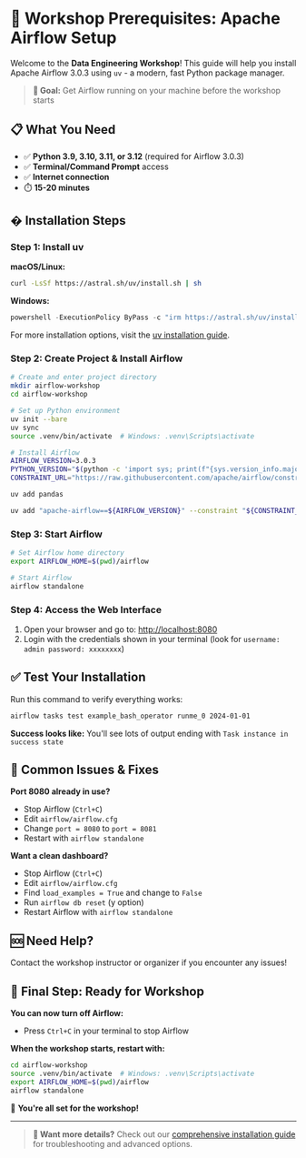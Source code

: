 # 🚀 Workshop Prerequisites: Apache Airflow Setup

Welcome to the **Data Engineering Workshop**! This guide will help you install Apache Airflow 3.0.3 using `uv` - a modern, fast Python package manager.

> **🎯 Goal:** Get Airflow running on your machine before the workshop starts

## 📋 What You Need

- ✅ **Python 3.9, 3.10, 3.11, or 3.12** (required for Airflow 3.0.3)
- ✅ **Terminal/Command Prompt** access
- ✅ **Internet connection**
- ⏱️ **15-20 minutes**

## � Installation Steps

### Step 1: Install uv

**macOS/Linux:**
```bash
curl -LsSf https://astral.sh/uv/install.sh | sh
```

**Windows:**
```powershell
powershell -ExecutionPolicy ByPass -c "irm https://astral.sh/uv/install.ps1 | iex"
```

For more installation options, visit the [uv installation guide](https://docs.astral.sh/uv/getting-started/installation/).

### Step 2: Create Project & Install Airflow

```bash
# Create and enter project directory
mkdir airflow-workshop
cd airflow-workshop

# Set up Python environment
uv init --bare
uv sync
source .venv/bin/activate  # Windows: .venv\Scripts\activate

# Install Airflow
AIRFLOW_VERSION=3.0.3
PYTHON_VERSION="$(python -c 'import sys; print(f"{sys.version_info.major}.{sys.version_info.minor}")')"
CONSTRAINT_URL="https://raw.githubusercontent.com/apache/airflow/constraints-${AIRFLOW_VERSION}/constraints-${PYTHON_VERSION}.txt"

uv add pandas

uv add "apache-airflow==${AIRFLOW_VERSION}" --constraint "${CONSTRAINT_URL}"
```

### Step 3: Start Airflow

```bash
# Set Airflow home directory
export AIRFLOW_HOME=$(pwd)/airflow

# Start Airflow
airflow standalone
```

### Step 4: Access the Web Interface

1. Open your browser and go to: [http://localhost:8080](http://localhost:8080)
2. Login with the credentials shown in your terminal (look for `username: admin password: xxxxxxxx`)

## ✅ Test Your Installation

Run this command to verify everything works:

```bash
airflow tasks test example_bash_operator runme_0 2024-01-01
```

**Success looks like:** You'll see lots of output ending with `Task instance in success state`

## 🔧 Common Issues & Fixes

**Port 8080 already in use?**
- Stop Airflow (`Ctrl+C`)
- Edit `airflow/airflow.cfg` 
- Change `port = 8080` to `port = 8081`
- Restart with `airflow standalone`

**Want a clean dashboard?**
- Stop Airflow (`Ctrl+C`)
- Edit `airflow/airflow.cfg`
- Find `load_examples = True` and change to `False`
- Run `airflow db reset` (y option)
- Restart Airflow with `airflow standalone`

## 🆘 Need Help?

Contact the workshop instructor or organizer if you encounter any issues!

## 🎯 Final Step: Ready for Workshop

**You can now turn off Airflow:**
- Press `Ctrl+C` in your terminal to stop Airflow

**When the workshop starts, restart with:**
```bash
cd airflow-workshop
source .venv/bin/activate  # Windows: .venv\Scripts\activate
export AIRFLOW_HOME=$(pwd)/airflow
airflow standalone
```

🎉 **You're all set for the workshop!**

---

> **📖 Want more details?** Check out our [comprehensive installation guide](DETAILED_SETUP.md) for troubleshooting and advanced options.

